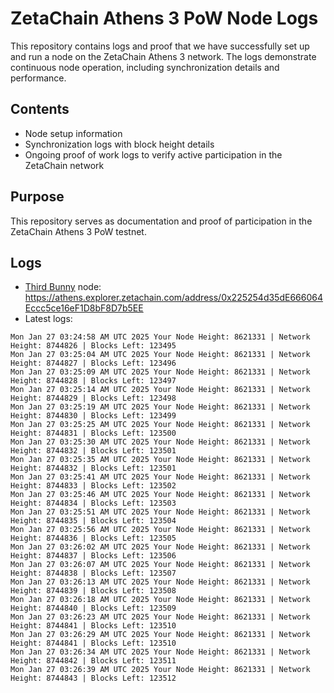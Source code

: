 # ZetaChain Athens 3 PoW Node Logs
This repository contains logs and proof that we have successfully set up and run a node on the ZetaChain Athens 3 network. The logs demonstrate continuous node operation, including synchronization details and performance.

## Contents
- Node setup information
- Synchronization logs with block height details
- Ongoing proof of work logs to verify active participation in the ZetaChain network

## Purpose
This repository serves as documentation and proof of participation in the ZetaChain Athens 3 PoW testnet.

## Logs

- [Third Bunny](https://thirdbunny.xyz/) node: https://athens.explorer.zetachain.com/address/0x225254d35dE666064Eccc5ce16eF1D8bF8D7b5EE
- Latest logs:
```
Mon Jan 27 03:24:58 AM UTC 2025 Your Node Height: 8621331 | Network Height: 8744826 | Blocks Left: 123495
Mon Jan 27 03:25:04 AM UTC 2025 Your Node Height: 8621331 | Network Height: 8744827 | Blocks Left: 123496
Mon Jan 27 03:25:09 AM UTC 2025 Your Node Height: 8621331 | Network Height: 8744828 | Blocks Left: 123497
Mon Jan 27 03:25:14 AM UTC 2025 Your Node Height: 8621331 | Network Height: 8744829 | Blocks Left: 123498
Mon Jan 27 03:25:19 AM UTC 2025 Your Node Height: 8621331 | Network Height: 8744830 | Blocks Left: 123499
Mon Jan 27 03:25:25 AM UTC 2025 Your Node Height: 8621331 | Network Height: 8744831 | Blocks Left: 123500
Mon Jan 27 03:25:30 AM UTC 2025 Your Node Height: 8621331 | Network Height: 8744832 | Blocks Left: 123501
Mon Jan 27 03:25:35 AM UTC 2025 Your Node Height: 8621331 | Network Height: 8744832 | Blocks Left: 123501
Mon Jan 27 03:25:41 AM UTC 2025 Your Node Height: 8621331 | Network Height: 8744833 | Blocks Left: 123502
Mon Jan 27 03:25:46 AM UTC 2025 Your Node Height: 8621331 | Network Height: 8744834 | Blocks Left: 123503
Mon Jan 27 03:25:51 AM UTC 2025 Your Node Height: 8621331 | Network Height: 8744835 | Blocks Left: 123504
Mon Jan 27 03:25:56 AM UTC 2025 Your Node Height: 8621331 | Network Height: 8744836 | Blocks Left: 123505
Mon Jan 27 03:26:02 AM UTC 2025 Your Node Height: 8621331 | Network Height: 8744837 | Blocks Left: 123506
Mon Jan 27 03:26:07 AM UTC 2025 Your Node Height: 8621331 | Network Height: 8744838 | Blocks Left: 123507
Mon Jan 27 03:26:13 AM UTC 2025 Your Node Height: 8621331 | Network Height: 8744839 | Blocks Left: 123508
Mon Jan 27 03:26:18 AM UTC 2025 Your Node Height: 8621331 | Network Height: 8744840 | Blocks Left: 123509
Mon Jan 27 03:26:23 AM UTC 2025 Your Node Height: 8621331 | Network Height: 8744841 | Blocks Left: 123510
Mon Jan 27 03:26:29 AM UTC 2025 Your Node Height: 8621331 | Network Height: 8744841 | Blocks Left: 123510
Mon Jan 27 03:26:34 AM UTC 2025 Your Node Height: 8621331 | Network Height: 8744842 | Blocks Left: 123511
Mon Jan 27 03:26:39 AM UTC 2025 Your Node Height: 8621331 | Network Height: 8744843 | Blocks Left: 123512
```
